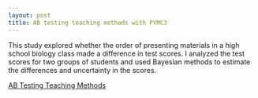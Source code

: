```yaml
---
layout: post
title: AB testing teaching methods with PYMC3
---
```

This study explored whether the order of presenting materials in a high school biology class made a difference in test scores. I analyzed the test scores for two groups of students and used Bayesian methods to estimate the differences and uncertainty in the scores.

[AB Testing Teaching Methods](https://github.com/JoomiK/AB-testing-teaching-methods/blob/master/AB_Testing_teaching_methods.ipynb)

